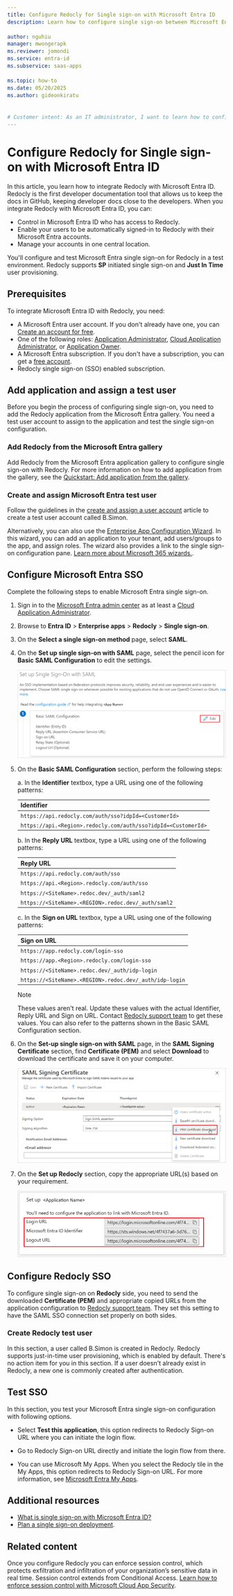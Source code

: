```yaml
---
title: Configure Redocly for Single sign-on with Microsoft Entra ID
description: Learn how to configure single sign-on between Microsoft Entra ID and Redocly.

author: nguhiu
manager: mwongerapk
ms.reviewer: jomondi
ms.service: entra-id
ms.subservice: saas-apps

ms.topic: how-to
ms.date: 05/20/2025
ms.author: gideonkiratu


# Customer intent: As an IT administrator, I want to learn how to configure single sign-on between Microsoft Entra ID and Redocly so that I can control who has access to Redocly, enable automatic sign-in with Microsoft Entra accounts, and manage my accounts in one central location.
---
```


# Configure Redocly for Single sign-on with Microsoft Entra ID

In this article, you learn how to integrate Redocly with Microsoft Entra ID. Redocly is the first developer documentation tool that allows us to keep the docs in GitHub, keeping developer docs close to the developers. When you integrate Redocly with Microsoft Entra ID, you can:

* Control in Microsoft Entra ID who has access to Redocly.
* Enable your users to be automatically signed-in to Redocly with their Microsoft Entra accounts.
* Manage your accounts in one central location.

You'll configure and test Microsoft Entra single sign-on for Redocly in a test environment. Redocly supports **SP** initiated single sign-on and **Just In Time** user provisioning.

## Prerequisites

To integrate Microsoft Entra ID with Redocly, you need:

* A Microsoft Entra user account. If you don't already have one, you can [Create an account for free](https://azure.microsoft.com/free/?WT.mc_id=A261C142F).
* One of the following roles: [Application Administrator](/entra/identity/role-based-access-control/permissions-reference#application-administrator), [Cloud Application Administrator](/entra/identity/role-based-access-control/permissions-reference#cloud-application-administrator), or [Application Owner](/entra/fundamentals/users-default-permissions#owned-enterprise-applications).
* A Microsoft Entra subscription. If you don't have a subscription, you can get a [free account](https://azure.microsoft.com/free/).
* Redocly single sign-on (SSO) enabled subscription.

## Add application and assign a test user

Before you begin the process of configuring single sign-on, you need to add the Redocly application from the Microsoft Entra gallery. You need a test user account to assign to the application and test the single sign-on configuration.

<a name='add-redocly-from-the-azure-ad-gallery'></a>

### Add Redocly from the Microsoft Entra gallery

Add Redocly from the Microsoft Entra application gallery to configure single sign-on with Redocly. For more information on how to add application from the gallery, see the [Quickstart: Add application from the gallery](~/identity/enterprise-apps/add-application-portal.md).

<a name='create-and-assign-azure-ad-test-user'></a>

### Create and assign Microsoft Entra test user

Follow the guidelines in the [create and assign a user account](~/identity/enterprise-apps/add-application-portal-assign-users.md) article to create a test user account called B.Simon.

Alternatively, you can also use the [Enterprise App Configuration Wizard](https://portal.office.com/AdminPortal/home?Q=Docs#/azureadappintegration). In this wizard, you can add an application to your tenant, add users/groups to the app, and assign roles. The wizard also provides a link to the single sign-on configuration pane. [Learn more about Microsoft 365 wizards.](/microsoft-365/admin/misc/azure-ad-setup-guides). 

<a name='configure-azure-ad-sso'></a>

## Configure Microsoft Entra SSO

Complete the following steps to enable Microsoft Entra single sign-on.

1. Sign in to the [Microsoft Entra admin center](https://entra.microsoft.com) as at least a [Cloud Application Administrator](~/identity/role-based-access-control/permissions-reference.md#cloud-application-administrator).
1. Browse to **Entra ID** > **Enterprise apps** > **Redocly** > **Single sign-on**.
1. On the **Select a single sign-on method** page, select **SAML**.
1. On the **Set up single sign-on with SAML** page, select the pencil icon for **Basic SAML Configuration** to edit the settings.

   ![Screenshot shows how to edit Basic SAML Configuration.](common/edit-urls.png "Basic Configuration")

1. On the **Basic SAML Configuration** section, perform the following steps:

	a. In the **Identifier** textbox, type a URL using one of the following patterns:

	| **Identifier** |
	|-----------|
	| `https://api.redocly.com/auth/sso?idpId=<CustomerId>` |
	| `https://api.<Region>.redocly.com/auth/sso?idpId=<CustomerId>` |

	b. In the **Reply URL** textbox, type a URL using one of the following patterns:

	| **Reply URL** |
	|---------------|
	| `https://api.redocly.com/auth/sso` |
	| `https://api.<Region>.redocly.com/auth/sso` |
	| `https://<SiteName>.redoc.dev/_auth/saml2` |
	| `https://<SiteName>.<REGION>.redoc.dev/_auth/saml2` |

	c. In the **Sign on URL** textbox, type a URL using one of the following patterns:

	| **Sign on URL** |
	|------------|
	| `https://app.redocly.com/login-sso` |
	| `https://app.<Region>.redocly.com/login-sso` |
	| `https://<SiteName>.redoc.dev/_auth/idp-login` |
	| `https://<SiteName>.<REGION>.redoc.dev/_auth/idp-login` |

	> [!Note]
	> These values aren't real. Update these values with the actual Identifier, Reply URL and Sign on URL. Contact [Redocly support team](mailto:team@redocly.com) to get these values. You can also refer to the patterns shown in the Basic SAML Configuration section.

1. On the **Set-up single sign-on with SAML** page, in the **SAML Signing Certificate** section, find **Certificate (PEM)** and select **Download** to download the certificate and save it on your computer.

    ![Screenshot shows the Certificate download link.](common/certificate-base64-download.png "Certificate")

1. On the **Set up Redocly** section, copy the appropriate URL(s) based on your requirement.

	![Screenshot shows to copy configuration appropriate URL.](common/copy-configuration-urls.png "Metadata")

## Configure Redocly SSO

To configure single sign-on on **Redocly** side, you need to send the downloaded **Certificate (PEM)** and appropriate copied URLs from the application configuration to [Redocly support team](mailto:team@redocly.com). They set this setting to have the SAML SSO connection set properly on both sides.

### Create Redocly test user

In this section, a user called B.Simon is created in Redocly. Redocly supports just-in-time user provisioning, which is enabled by default. There's no action item for you in this section. If a user doesn't already exist in Redocly, a new one is commonly created after authentication.

## Test SSO 

In this section, you test your Microsoft Entra single sign-on configuration with following options. 

* Select **Test this application**, this option redirects to Redocly Sign-on URL where you can initiate the login flow. 

* Go to Redocly Sign-on URL directly and initiate the login flow from there.

* You can use Microsoft My Apps. When you select the Redocly tile in the My Apps, this option redirects to Redocly Sign-on URL. For more information, see [Microsoft Entra My Apps](/azure/active-directory/manage-apps/end-user-experiences#azure-ad-my-apps).

## Additional resources

* [What is single sign-on with Microsoft Entra ID?](~/identity/enterprise-apps/what-is-single-sign-on.md)
* [Plan a single sign-on deployment](~/identity/enterprise-apps/plan-sso-deployment.md).

## Related content

Once you configure Redocly you can enforce session control, which protects exfiltration and infiltration of your organization’s sensitive data in real time. Session control extends from Conditional Access. [Learn how to enforce session control with Microsoft Cloud App Security](/cloud-app-security/proxy-deployment-aad).
